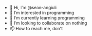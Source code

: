 - 👋 Hi, I’m @sean-angiuli
- 👀 I’m interested in programming
- 🌱 I’m currently learning programming
- 💞️ I’m looking to collaborate on nothing
- 📫 How to reach me, don't

<!---
sean-angiuli/sean-angiuli is a ✨ special ✨ repository because its `README.md` (this file) appears on your GitHub profile.
You can click the Preview link to take a look at your changes.
--->
